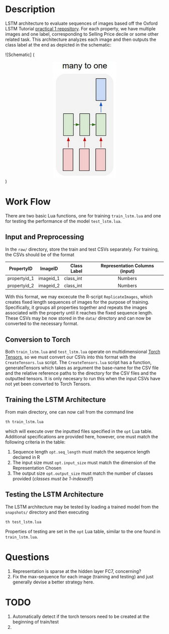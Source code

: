 # Description
LSTM architecture to evaluate sequences of images based off the Oxford LSTM Tutorial [practical 1 repository](https://github.com/oxford-cs-ml-2015/practical1).  For each property, we have multiple images and one label, corresponding to Selling Price decile or some other related task.  This architecture analyzes each image and then outputs the class label at the end as depicted in the schematic: 

![Schematic]
(<div style="text-align:center"><img src =LSTM_model.png /></div>)


# Work Flow
There are two basic Lua functions, one for training `train_lstm.lua` and one for testing the performance of the model `test_lstm.lua`.    

## Input and Preprocessing 
In the `raw/` directory, store the train and test CSVs separately.  For training, the CSVs should be of the format 

| PropertyID    | ImageID     | Class Label |  Representation Columns (input) |
| ------------- |-------------| ------------| :------------------------------:|
| propertyid_1  | imageid_1   |  class_int  |              Numbers            |
| propertyid_2  | imageid_2   |  class_int  |              Numbers            |

With this format, we may excecute the R-script `ReplicateImages`, which creates fixed length sequences of images for the purpose of training.  Specifically, it groups all properties together and repeats the images associated with the property until it reaches the fixed sequence length.  These CSVs may be now stored in the `data/` directory and can now be converted to the necessary format.

## Conversion to Torch 
Both `train_lstm.lua` and `test_lstm.lua` operate on multidimensional [Torch Tensors](https://github.com/torch/torch7/blob/master/doc/tensor.md), so we must convert our CSVs into this format with the `CreateTensors.lua` script.  The `CreateTensors.lua` script has a function, generateTensors which takes as argument the base-name for the CSV file and the relative reference paths to the directory for the CSV files and the outputted tensors.  It is only necesary to run this when the input CSVs have not yet been converted to Torch Tensors.  

## Training the LSTM Architecture
From main directory, one can now call from the command line

```
th train_lstm.lua
```

which will execute over the inputted files specified in the `opt` Lua table.  Additional specifications are provided here, however, one must match the following criteria in the table:

1.  Sequence length `opt.seq_length` must match the sequence length declared in R
2.  The input size must `opt.input_size` must match the dimension of the Representation Chosen
3.  The output size `opt.output_size` must match the number of classes provided (*classes must be 1-indexed!!*)

## Testing the LSTM Architecture
The LSTM architecture may be tested by loading a trained model from the `snapshots/` directory and then executing

```
th test_lstm.lua
```

Properties of testing are set in the `opt` Lua table, similar to the one found in `train_lstm.lua`.

# Questions
1.  Representation is sparse at the hidden layer FC7, concerning?
2.  Fix the max-sequence for each image (training and testing) and just generally devise a better strategy here.


# TODO
1.  Automatically detect if the torch tensors need to be created at the beginning of train/test
2.  